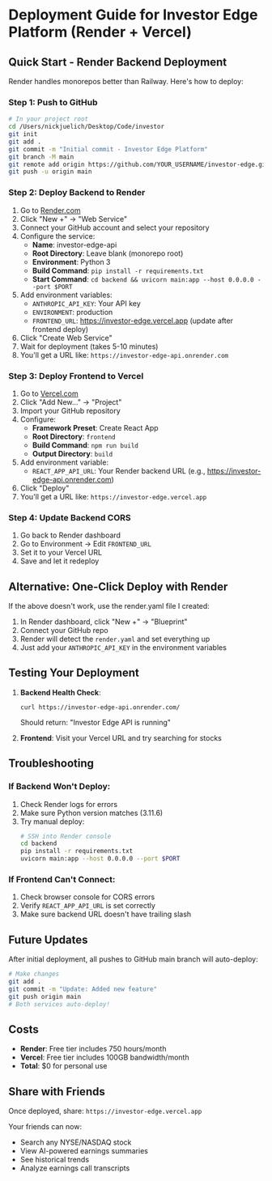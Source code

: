 # Deployment Guide for Investor Edge Platform (Render + Vercel)

## Quick Start - Render Backend Deployment

Render handles monorepos better than Railway. Here's how to deploy:

### Step 1: Push to GitHub

```bash
# In your project root
cd /Users/nickjuelich/Desktop/Code/investor
git init
git add .
git commit -m "Initial commit - Investor Edge Platform"
git branch -M main
git remote add origin https://github.com/YOUR_USERNAME/investor-edge.git
git push -u origin main
```

### Step 2: Deploy Backend to Render

1. Go to [Render.com](https://render.com)
2. Click "New +" → "Web Service"
3. Connect your GitHub account and select your repository
4. Configure the service:
   - **Name**: investor-edge-api
   - **Root Directory**: Leave blank (monorepo root)
   - **Environment**: Python 3
   - **Build Command**: `pip install -r requirements.txt`
   - **Start Command**: `cd backend && uvicorn main:app --host 0.0.0.0 --port $PORT`
5. Add environment variables:
   - `ANTHROPIC_API_KEY`: Your API key
   - `ENVIRONMENT`: production
   - `FRONTEND_URL`: https://investor-edge.vercel.app (update after frontend deploy)
6. Click "Create Web Service"
7. Wait for deployment (takes 5-10 minutes)
8. You'll get a URL like: `https://investor-edge-api.onrender.com`

### Step 3: Deploy Frontend to Vercel

1. Go to [Vercel.com](https://vercel.com)
2. Click "Add New..." → "Project"
3. Import your GitHub repository
4. Configure:
   - **Framework Preset**: Create React App
   - **Root Directory**: `frontend`
   - **Build Command**: `npm run build`
   - **Output Directory**: `build`
5. Add environment variable:
   - `REACT_APP_API_URL`: Your Render backend URL (e.g., https://investor-edge-api.onrender.com)
6. Click "Deploy"
7. You'll get a URL like: `https://investor-edge.vercel.app`

### Step 4: Update Backend CORS

1. Go back to Render dashboard
2. Go to Environment → Edit `FRONTEND_URL`
3. Set it to your Vercel URL
4. Save and let it redeploy

## Alternative: One-Click Deploy with Render

If the above doesn't work, use the render.yaml file I created:

1. In Render dashboard, click "New +" → "Blueprint"
2. Connect your GitHub repo
3. Render will detect the `render.yaml` and set everything up
4. Just add your `ANTHROPIC_API_KEY` in the environment variables

## Testing Your Deployment

1. **Backend Health Check**: 
   ```
   curl https://investor-edge-api.onrender.com/
   ```
   Should return: "Investor Edge API is running"

2. **Frontend**: Visit your Vercel URL and try searching for stocks

## Troubleshooting

### If Backend Won't Deploy:
1. Check Render logs for errors
2. Make sure Python version matches (3.11.6)
3. Try manual deploy:
   ```bash
   # SSH into Render console
   cd backend
   pip install -r requirements.txt
   uvicorn main:app --host 0.0.0.0 --port $PORT
   ```

### If Frontend Can't Connect:
1. Check browser console for CORS errors
2. Verify `REACT_APP_API_URL` is set correctly
3. Make sure backend URL doesn't have trailing slash

## Future Updates

After initial deployment, all pushes to GitHub main branch will auto-deploy:

```bash
# Make changes
git add .
git commit -m "Update: Added new feature"
git push origin main
# Both services auto-deploy!
```

## Costs
- **Render**: Free tier includes 750 hours/month
- **Vercel**: Free tier includes 100GB bandwidth/month
- **Total**: $0 for personal use

## Share with Friends

Once deployed, share: `https://investor-edge.vercel.app`

Your friends can now:
- Search any NYSE/NASDAQ stock
- View AI-powered earnings summaries
- See historical trends
- Analyze earnings call transcripts